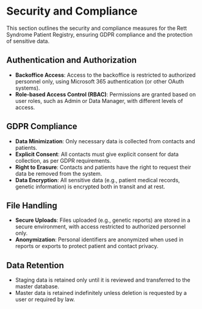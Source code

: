 # Security and Compliance

This section outlines the security and compliance measures for the Rett Syndrome Patient Registry, ensuring GDPR compliance and the protection of sensitive data.

## Authentication and Authorization
- **Backoffice Access**: Access to the backoffice is restricted to authorized personnel only, using Microsoft 365 authentication (or other OAuth systems).
- **Role-based Access Control (RBAC)**: Permissions are granted based on user roles, such as Admin or Data Manager, with different levels of access.

## GDPR Compliance
- **Data Minimization**: Only necessary data is collected from contacts and patients.
- **Explicit Consent**: All contacts must give explicit consent for data collection, as per GDPR requirements.
- **Right to Erasure**: Contacts and patients have the right to request their data be removed from the system.
- **Data Encryption**: All sensitive data (e.g., patient medical records, genetic information) is encrypted both in transit and at rest.

## File Handling
- **Secure Uploads**: Files uploaded (e.g., genetic reports) are stored in a secure environment, with access restricted to authorized personnel only.
- **Anonymization**: Personal identifiers are anonymized when used in reports or exports to protect patient and contact privacy.

## Data Retention
- Staging data is retained only until it is reviewed and transferred to the master database.
- Master data is retained indefinitely unless deletion is requested by a user or required by law.
